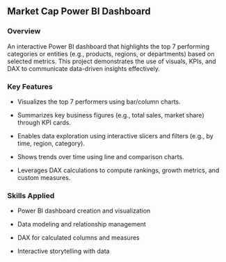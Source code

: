 ## Market Cap Power BI Dashboard
 
###  Overview
 
An interactive Power BI dashboard that highlights the top 7 performing categories or entities (e.g., products, regions, or departments) based on selected metrics. This project demonstrates the use of visuals, KPIs, and DAX to communicate data-driven insights effectively.
 
###  Key Features
 
* Visualizes the top 7 performers using bar/column charts.

* Summarizes key business figures (e.g., total sales, market share) through KPI cards.

* Enables data exploration using interactive slicers and filters (e.g., by time, region, category).

* Shows trends over time using line and comparison charts.

* Leverages DAX calculations to compute rankings, growth metrics, and custom measures.
 
###  Skills Applied
 
* Power BI dashboard creation and visualization

* Data modeling and relationship management

* DAX for calculated columns and measures

* Interactive storytelling with data

 
